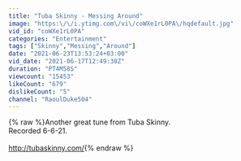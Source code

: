 ```yaml
---
title: "Tuba Skinny - Messing Around"
image: "https:\/\/i.ytimg.com\/vi\/coWXe1rL0PA\/hqdefault.jpg"
vid_id: "coWXe1rL0PA"
categories: "Entertainment"
tags: ["Skinny","Messing","Around"]
date: "2021-06-23T13:53:24+03:00"
vid_date: "2021-06-17T12:49:38Z"
duration: "PT4M58S"
viewcount: "15453"
likeCount: "679"
dislikeCount: "5"
channel: "RaoulDuke504"
---
```

{% raw %}Another great tune from Tuba Skinny. <br />Recorded 6-6-21.<br /><br /><a rel="nofollow" target="blank" href="http://tubaskinny.com/">http://tubaskinny.com/</a>{% endraw %}
